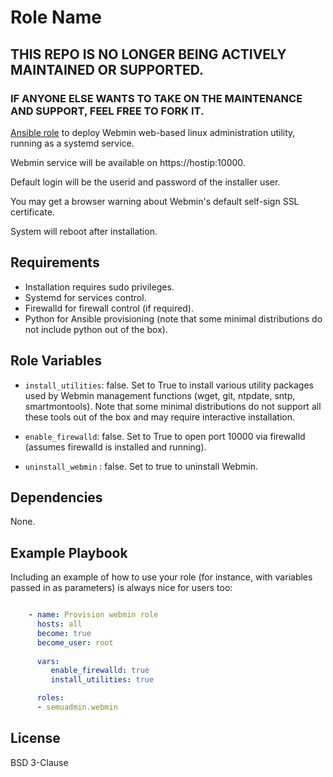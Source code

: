 Role Name
=========

## THIS REPO IS NO LONGER BEING ACTIVELY MAINTAINED OR SUPPORTED.

### IF ANYONE ELSE WANTS TO TAKE ON THE MAINTENANCE AND SUPPORT, FEEL FREE TO FORK IT.

[Ansible role](https://galaxy.ansible.com/semuadmin/webmin) to deploy Webmin web-based linux administration utility, running as a 
systemd service.

Webmin service will be available on https://hostip:10000.

Default login will be the userid and password of the installer user.

You may get a browser warning about Webmin's default self-sign SSL certificate.

System will reboot after installation.


Requirements
------------

- Installation requires sudo privileges.
- Systemd for services control.
- Firewalld for firewall control (if required).
- Python for Ansible provisioning (note that some minimal distributions do not include python out of the box).

Role Variables
--------------

- `install_utilities`: false.  Set to True to install various utility packages used by Webmin management functions (wget, git, ntpdate, sntp, smartmontools).
Note that some minimal distributions do not support all these tools out of the box and may require interactive installation.

- `enable_firewalld`: false.  Set to True to open port 10000 via firewalld (assumes firewalld is installed and running).

- `uninstall_webmin` : false.  Set to true to uninstall Webmin.

Dependencies
------------

None.

Example Playbook
----------------

Including an example of how to use your role (for instance, with variables passed in as parameters) is always nice for users too:

```yaml

    - name: Provision webmin role
      hosts: all
      become: true
      become_user: root
      
      vars:
         enable_firewalld: true
         install_utilities: true

      roles:
      - semuadmin.webmin
```
     
License
-------

BSD 3-Clause
